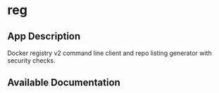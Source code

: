 # reg

## App Description

Docker registry v2 command line client and repo listing generator with security checks.

## Available Documentation

